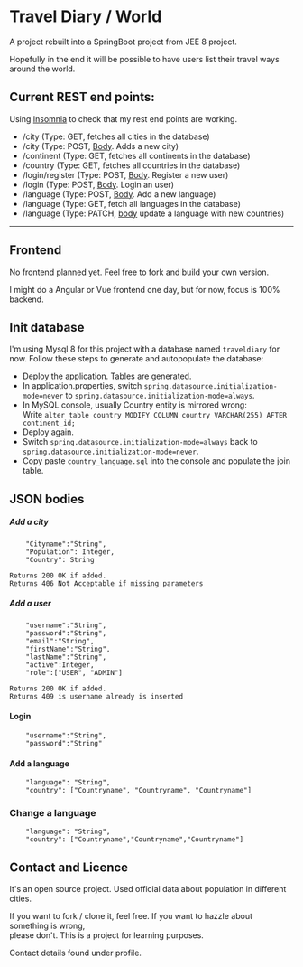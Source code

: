 # Travel Diary / World

A project rebuilt into a SpringBoot project from JEE 8 project.

Hopefully in the end it will be possible to have users list their travel ways around the world.

## Current REST end points:

Using [Insomnia](https://insomnia.rest/ "Insomnia Rest Client") to check that my rest end points are working.

* /city (Type: GET, fetches all cities in the database)
* /city (Type: POST, [Body](#add-a-city "add-a-city"). Adds a new city)
* /continent (Type: GET, fetches all continents in the database)
* /country (Type: GET, fetches all countries in the database)
* /login/register (Type: POST, [Body](#add-a-user "add-a-user"). Register a new user)
* /login (Type: POST, [Body](#login "login"). Login an user)
* /language (Type: POST, [Body](#add-a-language "add-a-language"). Add a new language)
* /language (Type: GET, fetch all languages in the database)
* /language (Type: PATCH, [body](#change-a-language) update a language with new countries)
---

## Frontend

No frontend planned yet. Feel free to fork and build your own version.

I might do a Angular or Vue frontend one day, but for now, focus is 100% backend.

## Init database

I'm using Mysql 8 for this project with a database named `traveldiary` for now.
Follow these steps to generate and autopopulate the database:

* Deploy the application. Tables are generated. 
* In application.properties, switch `spring.datasource.initialization-mode=never` to
`spring.datasource.initialization-mode=always`. 
* In MySQL console, usually Country entity is mirrored wrong: <br> 
Write `alter table country MODIFY COLUMN country VARCHAR(255) AFTER continent_id;`
* Deploy again.
* Switch `spring.datasource.initialization-mode=always` back to `spring.datasource.initialization-mode=never`.
* Copy paste `country_language.sql` into the console and populate the join table.

## JSON bodies

##### Add a city
```
    "Cityname":"String",
    "Population": Integer,
    "Country": String

Returns 200 OK if added.
Returns 406 Not Acceptable if missing parameters
```
##### Add a user 
```
    "username":"String",
    "password":"String",
    "email":"String",
    "firstName":"String",
    "lastName":"String",
    "active":Integer,
    "role":["USER", "ADMIN"]

Returns 200 OK if added.
Returns 409 is username already is inserted
```
#### Login
```
    "username":"String",
    "password":"String"
```

#### Add a language
```
    "language": "String",
    "country": ["Countryname", "Countryname", "Countryname"]
```

### Change a language 
```
    "language": "String",
    "country": ["Countryname","Countryname","Countryname"]
```

## Contact and Licence

It's an open source project. Used official data about population in different cities.

If you want to fork / clone it, feel free. If you want to hazzle about something is wrong,<br>
please don't. This is a project for learning purposes.

Contact details found under profile. 